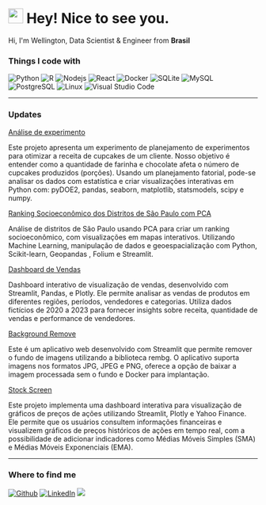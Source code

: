 <h1><img src="https://emojis.slackmojis.com/emojis/images/1643514418/3958/storm_trooper.gif?1643514418" width="30"/> Hey! Nice to see you.</h1>
<p>Hi, I'm Wellington, Data Scientist & Engineer from <b>Brasil</b></p>


<h3>Things I code with</h3>
<p>
  <img alt="Python" src="https://img.shields.io/badge/-Python-000?style=flat-square&logo=python&logoColor=white" />
  <img alt="R" src="https://img.shields.io/badge/-R-000000?style=flat-square&logo=r&logoColor=white" />
  <img alt="Nodejs" src="https://img.shields.io/badge/-Nodejs-000?style=flat-square&logo=Node.js&logoColor=white" />
  <img alt="React" src="https://img.shields.io/badge/-React-000000?style=flat-square&logo=react&logoColor=white" />
  <img alt="Docker" src="https://img.shields.io/badge/-Docker-000?style=flat-square&logo=docker&logoColor=white" />
  <img alt="SQLite" src="https://img.shields.io/badge/-SQLite-000000?style=flat-square&logo=sqlite&logoColor=white" />
  <img alt="MySQL" src="https://img.shields.io/badge/-MySQL-000?style=flat-square&logo=mysql&logoColor=white" />
  <img alt="PostgreSQL" src="https://img.shields.io/badge/-PostgreSQL-000000?style=flat-square&logo=postgresql&logoColor=white" />
  <img alt="Linux" src="https://img.shields.io/badge/-Linux-000000?style=flat-square&logo=linux&logoColor=white" />
  <img alt="Visual Studio Code" src="https://img.shields.io/badge/-VSCode-000000?style=flat-square&logo=visual-studio-code&logoColor=white" />
</p>

<!--   <a href="https://drive.google.com/drive/folders/1wT1GYNCQanGvzCATBB14I7zMopy7Cbrm">
    <img src="https://img.shields.io/badge/Certificates-4285F4?style=for-the-badge&logo=google-drive&logoColor=white"/>
  </a> -->
---

<h3> Updates </h3>

<a href="https://github.com/esscova/ML-DL/tree/main/analise%20de%20experimento" target="_blank">Análise de experimento</a>
<p>Este projeto apresenta um experimento de planejamento de experimentos para otimizar a receita de cupcakes de um cliente. Nosso objetivo é entender como a quantidade de farinha e chocolate afeta o número de cupcakes produzidos (porções). Usando um planejamento fatorial, pode-se analisar os dados com estatística e criar visualizações interativas em Python com: pyDOE2, pandas, seaborn, matplotlib, statsmodels, scipy e numpy.</p>

<a href="https://github.com/esscova/ranking-socioeconomico-sp" target="_blank">Ranking Socioeconômico dos Distritos de São Paulo com PCA</a>
<p>Análise de distritos de São Paulo usando PCA para criar um ranking socioeconômico, com visualizações em mapas interativos. Utilizando Machine Learning, manipulação de dados e geoespacialização com Python, Scikit-learn, Geopandas , Folium e Streamlit.</p>

<a href="https://github.com/esscova/dashboard-vendas" target="_blank">Dashboard de Vendas</a>
<p>Dashboard interativo de visualização de vendas, desenvolvido com Streamlit, Pandas, e Plotly. Ele permite analisar as vendas de produtos em diferentes regiões, períodos, vendedores e categorias. Utiliza dados fictícios de 2020 a 2023 para fornecer insights sobre receita, quantidade de vendas e performance de vendedores.</p>

<a href="https://github.com/esscova/removedor-de-fundo" target="_blank">Background Remove</a>
<p>Este é um aplicativo web desenvolvido com Streamlit que permite remover o fundo de imagens utilizando a biblioteca rembg. O aplicativo suporta imagens nos formatos JPG, JPEG e PNG, oferece a opção de baixar a imagem processada sem o fundo e Docker para implantação.</p>

<a href="https://github.com/esscova/stock_screen" target="_blank">Stock Screen</a>
<p>Este projeto implementa uma dashboard interativa para visualização de gráficos de preços de ações utilizando Streamlit, Plotly e  Yahoo Finance. Ele permite que os usuários consultem informações financeiras e visualizem gráficos de preços históricos de ações em tempo real, com a possibilidade de adicionar indicadores como Médias Móveis Simples (SMA) e Médias Móveis Exponenciais (EMA).</p>

---


<h3>Where to find me</h3>
<p>
  <a href="https://github.com/esscova" target="_blank"><img alt="Github" src="https://img.shields.io/badge/GitHub-%2312100E.svg?&style=for-the-badge&logo=Github&logoColor=white" /></a> 
  <a href="https://www.linkedin.com/in/wellington-moreira-santos" target="_blank"><img alt="LinkedIn" src="https://img.shields.io/badge/linkedin-%230077B5.svg?&style=for-the-badge&logo=linkedin&logoColor=white" /></a>
  <a href="mailto:wmoreira.ds@gmail.com"><img src="https://img.shields.io/badge/Gmail-D14836?style=for-the-badge&logo=gmail&logoColor=white"/> </a>
</p>
